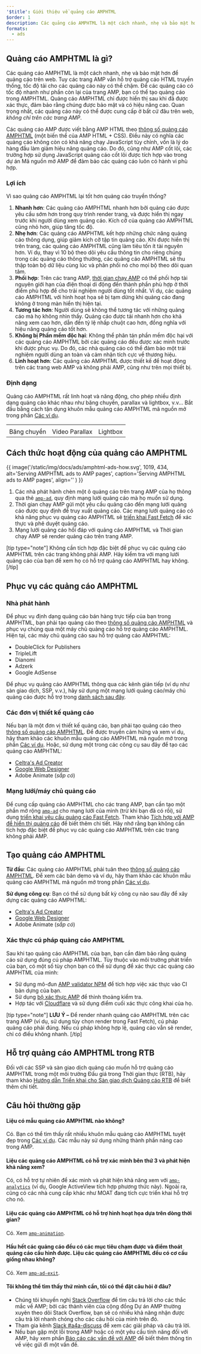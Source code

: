 ```yaml
---
'$title': Giới thiệu về quảng cáo AMPHTML
$order: 1
description: Các quảng cáo AMPHTML là một cách nhanh, nhẹ và bảo mật hơn để quảng cáo trên web. Tuy các trang AMP vẫn hỗ trợ quảng cáo HTML truyền thống, tốc độ tải cho các quảng cáo này có thể chậm.
formats:
  - ads
---
```


## Quảng cáo AMPHTML là gì?

Các quảng cáo AMPHTML là một cách nhanh, nhẹ và bảo mật hơn để quảng cáo trên web. Tuy các trang AMP vẫn hỗ trợ quảng cáo HTML truyền thống, tốc độ tải cho các quảng cáo này có thể chậm. Để các quảng cáo có tốc độ nhanh như phần còn lại của trang AMP, bạn có thể tạo quảng cáo trong AMPHTML. Quảng cáo AMPHTML chỉ được hiển thị sau khi đã được xác thực, đảm bảo rằng chúng được bảo mật và có hiệu năng cao. Quan trọng nhất, các quảng cáo này có thể được cung cấp ở bất cứ đâu trên web, _không chỉ trên các trang AMP_.

Các quảng cáo AMP được viết bằng AMP HTML theo [thông số quảng cáo AMPHTML](a4a_spec.md) (một biến thể của AMP HTML + CSS). Điều này có nghĩa các quảng cáo không còn có khả năng chạy JavaScript tùy chỉnh, vốn là lý do hàng đầu làm giảm hiệu năng quảng cáo. Do đó, cũng như AMP cốt lõi, các trường hợp sử dụng JavaScript quảng cáo cốt lõi được tích hợp vào trong dự án Mã nguồn mở AMP để đảm bảo các quảng cáo luôn có hành vi phù hợp.

### Lợi ích

Vì sao quảng cáo AMPHTML lại tốt hơn quảng cáo truyền thống?

1. **Nhanh hơn**: Các quảng cáo AMPHTML nhanh hơn bởi quảng cáo được yêu cầu sớm hơn trong quy trình render trang, và được hiển thị ngay trước khi người dùng xem quảng cáo. Kích cỡ của quảng cáo AMPHTML cũng nhỏ hơn, giúp tăng tốc độ.
2. **Nhẹ hơn**: Các quảng cáo AMPHTML kết hợp những chức năng quảng cáo thông dụng, giúp giảm kích cỡ tập tin quảng cáo. Khi được hiển thị trên trang, các quảng cáo AMPHTML cũng làm tiêu tốn ít tài nguyên hơn. Ví dụ, thay vì 10 bộ theo dõi yêu cầu thông tin cho riêng chúng trong các quảng cáo thông thường, các quảng cáo AMPHTML sẽ thu thập toàn bộ dữ liệu cùng lúc và phân phối nó cho mọi bộ theo dõi quan tâm.
3. **Phối hợp**: Trên các trang AMP, [thời gian chạy AMP](spec/amphtml.md#amp-runtime) có thể phối hợp tài nguyên giới hạn của điện thoại di động đến thành phần phù hợp ở thời điểm phù hợp để cho trải nghiệm người dùng tốt nhất. Ví dụ, các quảng cáo AMPHTML với hình hoạt họa sẽ bị tạm dừng khi quảng cáo đang không ở trong màn hiển thị hiện tại.
4. **Tương tác hơn**: Người dùng sẽ không thể tương tác với những quảng cáo mà họ không nhìn thấy. Quảng cáo được tải nhanh hơn cho khả năng xem cao hơn, dẫn đến tỷ lệ nhấp chuột cao hơn, đồng nghĩa với hiệu năng quảng cáo tốt hơn.
5. **Không bị Phần mềm độc hại**: Không thể phân tán phần mềm độc hại với các quảng cáo AMPHTML bởi các quảng cáo đều được xác minh trước khi được phục vụ. Do đó, các nhà quảng cáo có thể đảm bảo một trải nghiệm người dùng an toàn và cảm nhận tích cực về thương hiệu.
6. **Linh hoạt hơn**: Các quảng cáo AMPHTML được thiết kế để hoạt động trên các trang web AMP và không phải AMP, cũng như trên mọi thiết bị.

### Định dạng

Quảng cáo AMPHTML rất linh hoạt và năng động, cho phép nhiều định dạng quảng cáo khác nhau như băng chuyền, parallax và lightbox, v.v... Bắt đầu bằng cách tận dụng khuôn mẫu quảng cáo AMPHTML mã nguồn mở trong phần [Các ví dụ](../../../documentation/examples/index.html).

<table class="nocolor">
  <tr>
    <td class="col-thirty"><amp-anim width="410" height="731" layout="responsive" src="/static/img/docs/ads/amp-ad-01-carousel.gif">
    </amp-anim></td>
    <td class="col-thirty"><amp-anim width="410" height="731" layout="responsive" src="/static/img/docs/ads/amp-ad-02-video-parallax.gif">
    </amp-anim></td>
    <td class="col-thirty"><amp-anim width="410" height="731" layout="responsive" src="/static/img/docs/ads/amp-ad-03-lightbox.gif">
    </amp-anim></td>
  </tr>
  <tr>
    <td>Băng chuyền</td>
    <td>Video Parallax</td>
    <td>Lightbox</td>
  </tr>
</table>

## Cách thức hoạt động của quảng cáo AMPHTML

{{ image('/static/img/docs/ads/amphtml-ads-how.svg', 1019, 434, alt='Serving AMPHTML ads to AMP pages', caption='Serving AMPHTML ads to AMP pages', align='' ) }}

1. Các nhà phát hành chèn một ô quảng cáo trên trang AMP của họ thông qua thẻ [`amp-ad`](../../../documentation/components/reference/amp-ad.md), quy định mạng lưới quảng cáo mà họ muốn sử dụng.
2. Thời gian chạy AMP gửi một yêu cầu quảng cáo đến mạng lưới quảng cáo được quy định để truy xuất quảng cáo. Các mạng lưới quảng cáo có khả năng phục vụ quảng cáo AMPHTML sẽ [triển khai Fast Fetch](https://github.com/ampproject/amphtml/blob/master/ads/google/a4a/docs/Network-Impl-Guide.md) để xác thực và phê duyệt quảng cáo.
3. Mạng lưới quảng cáo hồi đáp với quảng cáo AMPHTML và Thời gian chạy AMP sẽ render quảng cáo trên trang AMP.

[tip type="note"] Không cần tích hợp đặc biệt để phục vụ các quảng cáo AMPHTML trên các trang không phải AMP. Hãy kiểm tra với mạng lưới quảng cáo của bạn để xem họ có hỗ trợ quảng cáo AMPHTML hay không. [/tip]

## Phục vụ các quảng cáo AMPHTML

### Nhà phát hành

Để phục vụ định dạng quảng cáo bán hàng trực tiếp của bạn trong AMPHTML, bạn phải tạo quảng cáo theo [thông số quảng cáo AMPHTML](a4a_spec.md) và phục vụ chúng qua một máy chủ quảng cáo hỗ trợ quảng cáo AMPHTML. Hiện tại, các máy chủ quảng cáo sau hỗ trợ quảng cáo AMPHTML:

- DoubleClick for Publishers
- TripleLift
- Dianomi
- Adzerk
- Google AdSense

Để phục vụ quảng cáo AMPHTML thông qua các kênh gián tiếp (ví dụ như sàn giao dịch, SSP, v.v.), hãy sử dụng một mạng lưới quảng cáo/máy chủ quảng cáo được hỗ trợ trong [danh sách sau đây](../../../documentation/guides-and-tutorials/develop/monetization/ads_vendors.md).

### Các đơn vị thiết kế quảng cáo

Nếu bạn là một đơn vị thiết kế quảng cáo, bạn phải tạo quảng cáo theo [thông số quảng cáo AMPHTML](a4a_spec.md). Để được truyền cảm hứng và xem ví dụ, hãy tham khảo các khuôn mẫu quảng cáo AMPHTML mã nguồn mở trong phần [Các ví dụ](../../../documentation/examples/index.html). Hoặc, sử dụng một trong các công cụ sau đây để tạo các quảng cáo AMPHTML:

- [Celtra's Ad Creator](http://www.prnewswire.com/news-releases/celtra-partners-with-the-amp-project-showcases-amp-ad-creation-at-google-io-event-300459514.html)
- [Google Web Designer](https://support.google.com/webdesigner/answer/7529856)
- Adobe Animate (_sắp có_)

### Mạng lưới/máy chủ quảng cáo

Để cung cấp quảng cáo AMPHTML cho các trang AMP, bạn cần tạo một phần mở rộng [`amp-ad`](../../../documentation/components/reference/amp-ad.md) cho mạng lưới của mình (trừ khi bạn đã có rồi), sử dụng [triển khai yêu cầu quảng cáo Fast Fetch](https://github.com/ampproject/amphtml/blob/master/ads/google/a4a/docs/Network-Impl-Guide.md). Tham khảo [Tích hợp với AMP để hiển thị quảng cáo](../../../documentation/guides-and-tutorials/contribute/adnetwork_integration.md) để biết thêm chi tiết. Hãy nhớ rằng bạn không cần tích hợp đặc biệt để phục vụ các quảng cáo AMPHTML trên các trang không phải AMP.

## Tạo quảng cáo AMPHTML

**Từ đầu**: Các quảng cáo AMPHTML phải tuân theo [thông số quảng cáo AMPHTML](a4a_spec.md). Để xem các bản demo và ví dụ, hãy tham khảo các khuôn mẫu quảng cáo AMPHTML mã nguồn mở trong phần [Các ví dụ](../../../documentation/examples/documentation/amp-ad.html).

**Sử dụng công cụ**: Bạn có thể sử dụng bất kỳ công cụ nào sau đây để xây dựng các quảng cáo AMPHTML:

- [Celtra's Ad Creator](http://www.prnewswire.com/news-releases/celtra-partners-with-the-amp-project-showcases-amp-ad-creation-at-google-io-event-300459514.html)
- [Google Web Designer](https://support.google.com/webdesigner/answer/7529856)
- Adobe Animate (_sắp có_)

### Xác thực cú pháp quảng cáo AMPHTML

Sau khi tạo quảng cáo AMPHTML của bạn, bạn cần đảm bảo rằng quảng cáo sử dụng đúng cú pháp AMPHTML. Tùy thuộc vào môi trường phát triển của bạn, có một số tùy chọn bạn có thể sử dụng để xác thực các quảng cáo AMPHTML của mình:

- Sử dụng mô-đun [AMP validator NPM](https://www.npmjs.com/package/amphtml-validator) để tích hợp việc xác thực vào CI bản dựng của bạn.
- Sử dụng [bộ xác thực AMP](https://validator.ampproject.org/) để thỉnh thoảng kiểm tra.
- Hợp tác với [Cloudflare](https://blog.cloudflare.com/amp-validator-api/) và sử dụng điểm cuối xác thực công khai của họ.

[tip type="note"] **LƯU Ý –** Để render nhanh quảng cáo AMPHTML trên các trang AMP (ví dụ, sử dụng tùy chọn render trong Fast Fetch), cú pháp quảng cáo phải đúng. Nếu cú pháp không hợp lệ, quảng cáo vẫn sẽ render, chỉ có điều không nhanh. [/tip]

## Hỗ trợ quảng cáo AMPHTML trong RTB

Đối với các SSP và sàn giao dịch quảng cáo muốn hỗ trợ quảng cáo AMPHTML trong một môi trường Đấu giá trong Thời gian thực (RTB), hãy tham khảo [Hướng dẫn Triển khai cho Sàn giao dịch Quảng cáo RTB](https://github.com/ampproject/amphtml/blob/master/ads/google/a4a/docs/RTBExchangeGuide.md) để biết thêm chi tiết.

## Câu hỏi thường gặp

#### Liệu có mẫu quảng cáo AMPHTML nào không?

Có. Bạn có thể tìm thấy rất nhiều khuôn mẫu quảng cáo AMPHTML tuyệt đẹp trong [Các ví dụ](../../../documentation/examples/documentation/amp-ad.html). Các mẫu này sử dụng những thành phần nâng cao trong AMP.

#### Liệu các quảng cáo AMPHTML có hỗ trợ xác minh bên thứ 3 và phát hiện khả năng xem?

Có, có hỗ trợ tự nhiên để xác minh và phát hiện khả năng xem với [`amp-analytics`](../../../documentation/components/reference/amp-analytics.md) (ví dụ, Google ActiveView tích hợp phương thức này). Ngoài ra, cũng có các nhà cung cấp khác như MOAT đang tích cực triển khai hỗ trợ cho nó.

#### Liệu các quảng cáo AMPHTML có hỗ trợ hình hoạt họa dựa trên dòng thời gian?

Có. Xem [`amp-animation`](../../../documentation/components/reference/amp-animation.md).

#### Hầu hết các quảng cáo đều có các mục tiêu chạm được và điểm thoát quảng cáo cấu hình được. Liệu các quảng cáo AMPHTML đều có cơ cấu giống nhau không?

Có. Xem [`amp-ad-exit`](../../../documentation/components/reference/amp-ad-exit.md).

#### Tôi không thể tìm thấy thứ mình cần, tôi có thể đặt câu hỏi ở đâu?

- Chúng tôi khuyến nghị [Stack Overflow](http://stackoverflow.com/questions/tagged/amp-html) để tìm câu trả lời cho các thắc mắc về AMP; bởi các thành viên của cộng đồng Dự án AMP thường xuyên theo dõi Stack Overflow, bạn sẽ có nhiều khả năng nhận được câu trả lời nhanh chóng cho các câu hỏi của mình trên đó.
- Tham gia kênh [Slack #a4a-discuss](https://docs.google.com/forms/d/e/1FAIpQLSd83J2IZA6cdR6jPwABGsJE8YL4pkypAbKMGgUZZriU7Qu6Tg/viewform?fbzx=4406980310789882877) để xem các giải pháp và câu trả lời.
- Nếu bạn gặp một lỗi trong AMP hoặc có một yêu cầu tính năng đối với AMP, hãy xem phần [Báo cáo các vấn đề với AMP](https://github.com/ampproject/amphtml/blob/master/CONTRIBUTING.md#reporting-issues-with-amp) để biết thêm thông tin về việc gửi đi một vấn đề.
